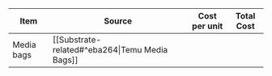 
| Item       | Source                                    | Cost per unit | Total Cost |
| ---------- | ----------------------------------------- | ------------- | ---------- |
| Media bags | [[Substrate-related#^eba264\|Temu Media Bags]] |               |            |
